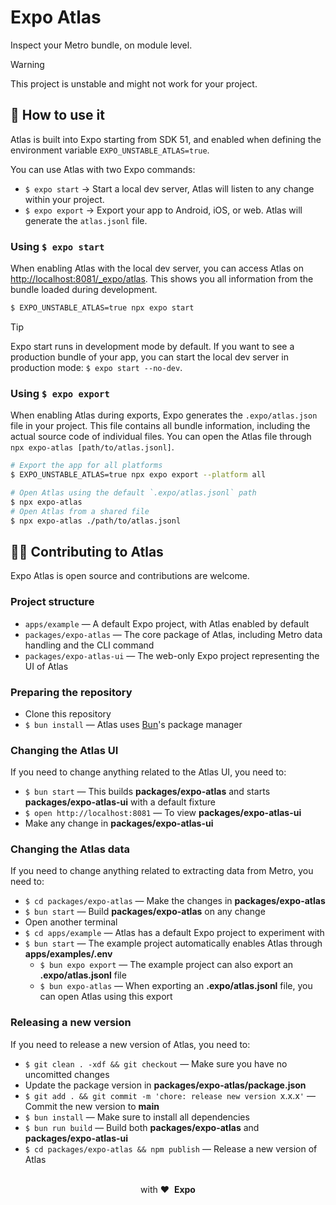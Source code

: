 # Expo Atlas

Inspect your Metro bundle, on module level.

> [!Warning]
> This project is unstable and might not work for your project.

## 🚀 How to use it

Atlas is built into Expo starting from SDK 51, and enabled when defining the environment variable `EXPO_UNSTABLE_ATLAS=true`.

You can use Atlas with two Expo commands:
- `$ expo start` → Start a local dev server, Atlas will listen to any change within your project.
- `$ expo export` → Export your app to Android, iOS, or web. Atlas will generate the `atlas.jsonl` file.

### Using `$ expo start`

When enabling Atlas with the local dev server, you can access Atlas on [http://localhost:8081/_expo/atlas](http://localhost:8081/_expo/atlas). This shows you all information from the bundle loaded during development.

```bash
$ EXPO_UNSTABLE_ATLAS=true npx expo start
```

> [!TIP]
> Expo start runs in development mode by default. If you want to see a production bundle of your app, you can start the local dev server in production mode: `$ expo start --no-dev`.

### Using `$ expo export`

When enabling Atlas during exports, Expo generates the `.expo/atlas.json` file in your project. This file contains all bundle information, including the actual source code of individual files. You can open the Atlas file through `npx expo-atlas [path/to/atlas.jsonl]`.

```bash
# Export the app for all platforms
$ EXPO_UNSTABLE_ATLAS=true npx expo export --platform all

# Open Atlas using the default `.expo/atlas.jsonl` path
$ npx expo-atlas
# Open Atlas from a shared file
$ npx expo-atlas ./path/to/atlas.jsonl
```

## 🧑‍💻 Contributing to Atlas

Expo Atlas is open source and contributions are welcome.

### Project structure

- `apps/example` — A default Expo project, with Atlas enabled by default
- `packages/expo-atlas` — The core package of Atlas, including Metro data handling and the CLI command
- `packages/expo-atlas-ui` — The web-only Expo project representing the UI of Atlas

### Preparing the repository

- Clone this repository
- `$ bun install` — Atlas uses [Bun](https://bun.sh/)'s package manager

### Changing the Atlas UI

If you need to change anything related to the Atlas UI, you need to:

- `$ bun start` — This builds **packages/expo-atlas** and starts **packages/expo-atlas-ui** with a default fixture
- `$ open http://localhost:8081` — To view **packages/expo-atlas-ui**
- Make any change in **packages/expo-atlas-ui**

### Changing the Atlas data

If you need to change anything related to extracting data from Metro, you need to:

- `$ cd packages/expo-atlas` — Make the changes in **packages/expo-atlas**
- `$ bun start` — Build **packages/expo-atlas** on any change
- Open another terminal
- `$ cd apps/example` — Atlas has a default Expo project to experiment with
- `$ bun start` — The example project automatically enables Atlas through **apps/examples/.env**
  - `$ bun expo export` — The example project can also export an **.expo/atlas.jsonl** file
  - `$ bun expo-atlas` — When exporting an **.expo/atlas.jsonl** file, you can open Atlas using this export

### Releasing a new version

If you need to release a new version of Atlas, you need to:

- `$ git clean . -xdf && git checkout` — Make sure you have no uncomitted changes
- Update the package version in **packages/expo-atlas/package.json**
- `$ git add . && git commit -m 'chore: release new version `x.x.x`'` — Commit the new version to **main**
- `$ bun install` — Make sure to install all dependencies
- `$ bun run build` — Build both **packages/expo-atlas** and **packages/expo-atlas-ui**
- `$ cd packages/expo-atlas && npm publish` — Release a new version of Atlas

<div align="center">
  <br />
  with&nbsp;❤️&nbsp;&nbsp;<strong>Expo</strong>
  <br />
</div>
